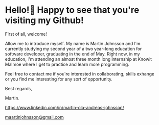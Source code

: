 # Hello!👋 Happy to see that you're visiting my Github! 

First of all, welcome! 

Allow me to introduce myself. My name is Martin Johnsson and I'm currently studying my second year of a two year-long education for software developer, graduating in the end of May. 
Right now, in my education, I'm attending an almost three month long internship at Knowit Malmoe where I get to practice and learn more programming.

Feel free to contact me if you're interested in collaborating, skills exhange or you find me interesting for any sort of opportunity.

Best regards,

Martin.

https://www.linkedin.com/in/martin-ola-andreas-johnsson/

maartinjohnsson@gmail.com
